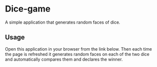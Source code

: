 # Dice-game
 A simple application that generates random faces of dice.

## Usage

Open this application in your browser from the link below. Then each time the page is refreshed it generates random faces on each of the two dice and automatically compares them and declares the winner.

